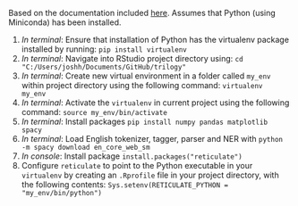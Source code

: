 Based on the documentation included
[here](https://support.rstudio.com/hc/en-us/articles/360023654474-Installing-and-Configuring-Python-with-RStudio).
Assumes that Python (using Miniconda) has been installed.

1.  *In terminal*: Ensure that installation of Python has the virtualenv
    package installed by running: `pip install virtualenv`
2.  *In terminal*: Navigate into RStudio project directory using:
    `cd "C:/Users/joshh/Documents/GitHub/trilogy"`
3.  *In terminal*: Create new virtual environment in a folder called
    `my_env` within project directory using the following command:
    `virtualenv my_env`
4.  *In terminal*: Activate the `virtualenv` in current project using
    the following command: `source my_env/bin/activate`
5.  *In terminal*: Install packages
    `pip install numpy pandas matplotlib spacy`
6.  *In terminal*: Load English tokenizer, tagger, parser and NER with
    `python -m spacy download en_core_web_sm`
7.  *In console*: Install package `install.packages("reticulate")`
8.  Configure `reticulate` to point to the Python executable in your
    `virtualenv` by creating an `.Rprofile` file in your project
    directory, with the following contents:
    `Sys.setenv(RETICULATE_PYTHON = "my_env/bin/python")`
